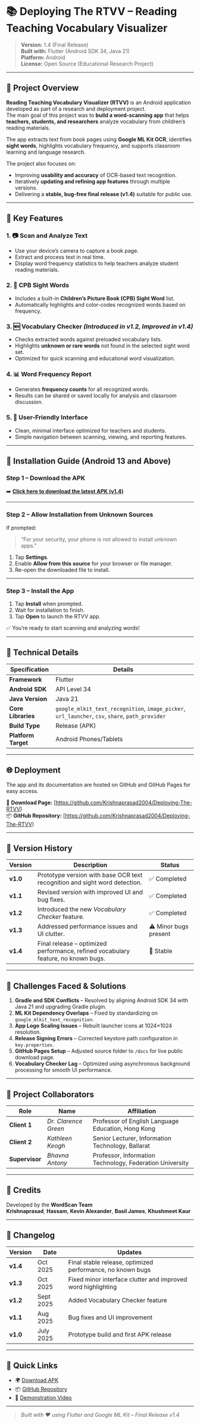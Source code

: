 # 📚 Deploying The RTVV – Reading Teaching Vocabulary Visualizer

> **Version:** 1.4 (Final Release)  
> **Built with:** Flutter (Android SDK 34, Java 21)  
> **Platform:** Android  
> **License:** Open Source (Educational Research Project)

---

## 🎯 **Project Overview**

**Reading Teaching Vocabulary Visualizer (RTVV)** is an Android application developed as part of a research and deployment project.  
The main goal of this project was to **build a word-scanning app** that helps **teachers, students, and researchers** analyze vocabulary from children’s reading materials.

The app extracts text from book pages using **Google ML Kit OCR**, identifies **sight words**, highlights vocabulary frequency, and supports classroom learning and language research.

The project also focuses on:
- Improving **usability and accuracy** of OCR-based text recognition.  
- Iteratively **updating and refining app features** through multiple versions.  
- Delivering a **stable, bug-free final release (v1.4)** suitable for public use.

---

## 🌟 **Key Features**

### 1. 📷 Scan and Analyze Text
- Use your device’s camera to capture a book page.  
- Extract and process text in real time.  
- Display word frequency statistics to help teachers analyze student reading materials.

### 2. 🧩 CPB Sight Words
- Includes a built-in **Children’s Picture Book (CPB) Sight Word** list.  
- Automatically highlights and color-codes recognized words based on frequency.

### 3. 🆕 Vocabulary Checker *(Introduced in v1.2, Improved in v1.4)*
- Checks extracted words against preloaded vocabulary lists.  
- Highlights **unknown or rare words** not found in the selected sight word set.  
- Optimized for quick scanning and educational word visualization.

### 4. 📊 Word Frequency Report
- Generates **frequency counts** for all recognized words.  
- Results can be shared or saved locally for analysis and classroom discussion.

### 5. 🧠 User-Friendly Interface
- Clean, minimal interface optimized for teachers and students.  
- Simple navigation between scanning, viewing, and reporting features.  

---

## 📱 **Installation Guide (Android 13 and Above)**

### Step 1 – Download the APK
➡️ [**Click here to download the latest APK (v1.4)**](https://github.com/Krishnaprasad-30429846/Deploying-The-RTVV/releases/latest/download/app-release.apk)

---

### Step 2 – Allow Installation from Unknown Sources
If prompted:
> “For your security, your phone is not allowed to install unknown apps.”

1. Tap **Settings**.  
2. Enable **Allow from this source** for your browser or file manager.  
3. Re-open the downloaded file to install.

---

### Step 3 – Install the App
1. Tap **Install** when prompted.  
2. Wait for installation to finish.  
3. Tap **Open** to launch the RTVV app.  

✅ You’re ready to start scanning and analyzing words!

---

## 🔧 **Technical Details**

| Specification | Details |
|----------------|----------|
| **Framework** | Flutter |
| **Android SDK** | API Level 34 |
| **Java Version** | Java 21 |
| **Core Libraries** | `google_mlkit_text_recognition`, `image_picker`, `url_launcher`, `csv`, `share`, `path_provider` |
| **Build Type** | Release (APK) |
| **Platform Target** | Android Phones/Tablets |

---

## 🌐 **Deployment**

The app and its documentation are hosted on GitHub and GitHub Pages for easy access.

🔗 **Download Page:** [https://github.com/Krishnaprasad2004/Deploying-The-RTVV)  
📦 **GitHub Repository:** [https://github.com/Krishnaprasad2004/Deploying-The-RTVV)

---

## 🧩 **Version History**

| Version | Description | Status |
|----------|--------------|--------|
| **v1.0** | Prototype version with base OCR text recognition and sight word detection. | ✅ Completed |
| **v1.1** | Revised version with improved UI and bug fixes. | ✅ Completed |
| **v1.2** | Introduced the new *Vocabulary Checker* feature. | ✅ Completed |
| **v1.3** | Addressed performance issues and UI clutter. | ⚠️ Minor bugs present |
| **v1.4** | Final release – optimized performance, refined vocabulary feature, no known bugs. | 🏁 Stable |

---

## 🧠 **Challenges Faced & Solutions**

1. **Gradle and SDK Conflicts** – Resolved by aligning Android SDK 34 with Java 21 and upgrading Gradle plugin.  
2. **ML Kit Dependency Overlaps** – Fixed by standardizing on `google_mlkit_text_recognition`.  
3. **App Logo Scaling Issues** – Rebuilt launcher icons at 1024×1024 resolution.  
4. **Release Signing Errors** – Corrected keystore path configuration in `key.properties`.  
5. **GitHub Pages Setup** – Adjusted source folder to `/docs` for live public download page.  
6. **Vocabulary Checker Lag** – Optimized using asynchronous background processing for smooth UI performance.

---

## 👥 **Project Collaborators**

| Role | Name | Affiliation |
|------|------|-------------|
| **Client 1** | *Dr. Clarence Green* | Professor of English Language Education, Hong Kong |
| **Client 2** | *Kathleen Keogh* | Senior Lecturer, Information Technology, Ballarat |
| **Supervisor** | *Bhavna Antony* | Professor, Information Technology, Federation University |

---

## 🙌 **Credits**

Developed by the **WordScan Team**  
**Krishnaprasad**, **Hassam**, **Kevin Alexander**, **Basil James**, **Khushmeet Kaur**

---


## 🚀 **Changelog**
| Version | Date | Updates |
|----------|------|----------|
| **v1.4** | Oct 2025 | Final stable release, optimized performance, no known bugs |
| **v1.3** | Oct 2025 | Fixed minor interface clutter and improved word highlighting |
| **v1.2** | Sept 2025 | Added Vocabulary Checker feature |
| **v1.1** | Aug 2025 | Bug fixes and UI improvement |
| **v1.0** | July 2025 | Prototype build and first APK release |

---

## 🔗 **Quick Links**
- 🌍 [Download APK](https://github.com/Krishnaprasad2004/Deploying-The-RTVV)  
- 📦 [GitHub Repository](https://github.com/Krishnaprasad2004/Deploying-The-RTVV)  
- 🎥 [Demonstration Video](https://youtu.be/eEuV8li9TJc)  

---

> *Built with ❤️ using Flutter and Google ML Kit – Final Release v1.4*
